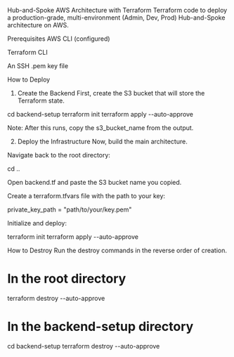 Hub-and-Spoke AWS Architecture with Terraform
Terraform code to deploy a production-grade, multi-environment (Admin, Dev, Prod) Hub-and-Spoke architecture on AWS.

Prerequisites
AWS CLI (configured)

Terraform CLI

An SSH .pem key file

How to Deploy
1. Create the Backend
First, create the S3 bucket that will store the Terraform state.

cd backend-setup
terraform init
terraform apply --auto-approve

Note: After this runs, copy the s3_bucket_name from the output.

2. Deploy the Infrastructure
Now, build the main architecture.

Navigate back to the root directory:

cd ..

Open backend.tf and paste the S3 bucket name you copied.

Create a terraform.tfvars file with the path to your key:

private_key_path = "path/to/your/key.pem"

Initialize and deploy:

terraform init
terraform apply --auto-approve

How to Destroy
Run the destroy commands in the reverse order of creation.

# In the root directory
terraform destroy --auto-approve

# In the backend-setup directory
cd backend-setup
terraform destroy --auto-approve
